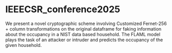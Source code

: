 # IEEECSR_conference2025
We present a novel cryptographic scheme involving Customized Fernet-256 + column transformations on the original dataframe for faking information about the occupancy in a NIST data based household. The FLAML model plays the task of an attacker or intruder and predicts the occupancy of the given household.
